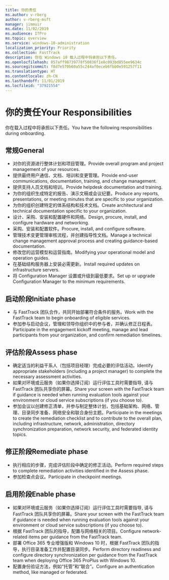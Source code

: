 ```yaml
---
title: 你的责任
ms.author: v-rberg
author: v-rberg-msft
manager: jimmuir
ms.date: 11/02/2019
ms.audience: ITPro
ms.topic: overview
ms.service: windows-10-administration
localization_priority: Priority
ms.collection: FastTrack
description: 你在 Windows 10 载入过程中将承担以下责任。
ms.openlocfilehash: 057aff98739778f50836f1e8c093bd855ee9634c
ms.sourcegitcommit: f8d7e570b60a55c244af0eceb6fbb0e591257f11
ms.translationtype: HT
ms.contentlocale: zh-CN
ms.lasthandoff: 11/01/2019
ms.locfileid: "37921554"
---
```

# <a name="your-responsibilities"></a><span data-ttu-id="dfefa-103">你的责任</span><span class="sxs-lookup"><span data-stu-id="dfefa-103">Your Responsibilities</span></span>

<span data-ttu-id="dfefa-104">你在载入过程中将承担以下责任。</span><span class="sxs-lookup"><span data-stu-id="dfefa-104">You have the following responsibilities during onboarding.</span></span>

## <a name="general"></a><span data-ttu-id="dfefa-105">常规</span><span class="sxs-lookup"><span data-stu-id="dfefa-105">General</span></span>

- <span data-ttu-id="dfefa-106">对你的资源进行整体计划和项目管理。</span><span class="sxs-lookup"><span data-stu-id="dfefa-106">Provide overall program and project management of your resources.</span></span>
- <span data-ttu-id="dfefa-107">提供最终用户通信、文档、培训和变更管理。</span><span class="sxs-lookup"><span data-stu-id="dfefa-107">Provide end-user communications, documentation, training, and change management.</span></span>
- <span data-ttu-id="dfefa-108">提供支持人员文档和培训。</span><span class="sxs-lookup"><span data-stu-id="dfefa-108">Provide helpdesk documentation and training.</span></span>
- <span data-ttu-id="dfefa-109">为你的组织生成特定的报告、演示文稿或会议纪要。</span><span class="sxs-lookup"><span data-stu-id="dfefa-109">Produce any reports, presentations, or meeting minutes that are specific to your organization.</span></span>
- <span data-ttu-id="dfefa-110">为你的组织创建特定的体系结构和技术文档。</span><span class="sxs-lookup"><span data-stu-id="dfefa-110">Create architectural and technical documentation specific to your organization.</span></span>
- <span data-ttu-id="dfefa-111">设计、采购、安装和配置硬件和网络。</span><span class="sxs-lookup"><span data-stu-id="dfefa-111">Design, procure, install, and configure hardware and networking.</span></span>
- <span data-ttu-id="dfefa-112">采购、安装和配置软件。</span><span class="sxs-lookup"><span data-stu-id="dfefa-112">Procure, install, and configure software.</span></span>
- <span data-ttu-id="dfefa-113">管理技术变更管理审核流程，并创建指导性文档。</span><span class="sxs-lookup"><span data-stu-id="dfefa-113">Manage a technical change management approval process and creating guidance-based documentation.</span></span>
- <span data-ttu-id="dfefa-114">修改您的运营模型和运营指南。</span><span class="sxs-lookup"><span data-stu-id="dfefa-114">Modifying your operational model and operation guides.</span></span>
- <span data-ttu-id="dfefa-115">在基础结构服务器上安装必需更新。</span><span class="sxs-lookup"><span data-stu-id="dfefa-115">Install required updates on infrastructure servers.</span></span>
- <span data-ttu-id="dfefa-116">将 Configuration Manager 设置或升级到最低要求。</span><span class="sxs-lookup"><span data-stu-id="dfefa-116">Set up or upgrade Configuration Manager to the minimum requirements.</span></span>

## <a name="initiate-phase"></a><span data-ttu-id="dfefa-117">启动阶段</span><span class="sxs-lookup"><span data-stu-id="dfefa-117">Initiate phase</span></span>

- <span data-ttu-id="dfefa-118">与 FastTrack 团队合作，共同开始部署符合条件的服务。</span><span class="sxs-lookup"><span data-stu-id="dfefa-118">Work with the FastTrack team to begin onboarding of eligible services.</span></span>
- <span data-ttu-id="dfefa-119">参加参与启动会议，管理和领导你组织中的参与者，并确认修正日程表。</span><span class="sxs-lookup"><span data-stu-id="dfefa-119">Participate in the engagement kickoff meeting, manage and lead participants from your organization, and confirm remediation timelines.</span></span>

## <a name="assess-phase"></a><span data-ttu-id="dfefa-120">评估阶段</span><span class="sxs-lookup"><span data-stu-id="dfefa-120">Assess phase</span></span>

- <span data-ttu-id="dfefa-121">确定适当的利益干系人（包括项目经理）完成必要的评估活动。</span><span class="sxs-lookup"><span data-stu-id="dfefa-121">Identify appropriate stakeholders (including a project manager) to complete the necessary assessment activities.</span></span>
- <span data-ttu-id="dfefa-122">如果对环境或云服务（如果你选择订阅）运行评估工具时需要指导, 请与 FastTrack 团队共享你的屏幕。</span><span class="sxs-lookup"><span data-stu-id="dfefa-122">Share your screen with the FastTrack team if guidance is needed when running evaluation tools against your environment or cloud service subscriptions (if you choose to).</span></span>
- <span data-ttu-id="dfefa-123">参加会议以创建修正清单，并参与制定整体计划，包括基础架构、网络、管理、目录同步准备、网络安全和联合身份主题。</span><span class="sxs-lookup"><span data-stu-id="dfefa-123">Participate in the meetings to create the remediation checklist and to contribute to the overall plan, including infrastructure, network, administration, directory synchronization preparation, network security, and federated identity topics.</span></span>

## <a name="remediate-phase"></a><span data-ttu-id="dfefa-124">修正阶段</span><span class="sxs-lookup"><span data-stu-id="dfefa-124">Remediate phase</span></span>

- <span data-ttu-id="dfefa-125">执行相应的步骤，完成评估阶段中确定的修正活动。</span><span class="sxs-lookup"><span data-stu-id="dfefa-125">Perform required steps to complete remediation activities identified in the Assess phase.</span></span>
- <span data-ttu-id="dfefa-126">参加检查点会议。</span><span class="sxs-lookup"><span data-stu-id="dfefa-126">Participate in checkpoint meetings.</span></span>

## <a name="enable-phase"></a><span data-ttu-id="dfefa-127">启用阶段</span><span class="sxs-lookup"><span data-stu-id="dfefa-127">Enable phase</span></span>

- <span data-ttu-id="dfefa-128">如果对环境或云服务（如果你选择订阅）运行评估工具时需要指导, 请与 FastTrack 团队共享你的屏幕。</span><span class="sxs-lookup"><span data-stu-id="dfefa-128">Share your screen with the FastTrack team if guidance is needed when running evaluation tools against your environment or cloud service subscriptions (if you choose to).</span></span>
- <span data-ttu-id="dfefa-129">根据 FastTrack 团队的指导，配置与网络相关的项目。</span><span class="sxs-lookup"><span data-stu-id="dfefa-129">Configure network-related items per guidance from the FastTrack team.</span></span>
- <span data-ttu-id="dfefa-130">部署 Office 365 专业增强版和 Windows 10 时，根据 FastTrack 团队的指导，执行目录准备工作并配置目录同步。</span><span class="sxs-lookup"><span data-stu-id="dfefa-130">Perform directory readiness and configure directory synchronization per guidance from the FastTrack team when deploying Office 365 ProPlus with Windows 10.</span></span>
- <span data-ttu-id="dfefa-131">配置身份验证方法，例如“托管”和“联合”。</span><span class="sxs-lookup"><span data-stu-id="dfefa-131">Configure an authentication method, like managed or federated.</span></span>







  

  

 